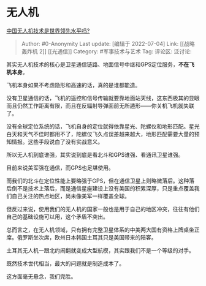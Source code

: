 # 无人机
[中国无人机技术是世界领先水平吗?](https://www.zhihu.com/question/415411976/answer/2557432073)

> Author: #0-Anonymity
> Last update: [编辑于 2022-07-04]
> Link: [[战略轰炸机 2]] [[光通信]]
> Category: #军事技术与艺术
> Tag:
> 评论区:
> 泛讨论:

其实无人机技术的核心是卫星通信链路、地面信号中继和GPS定位服务，**不在飞机本身**。

飞机本身如果不考虑隐形和高速的话，真的是谁都能造。

没有卫星通信的话，飞机的遥控和信号传输就要靠地面站天线，这东西极其的显眼而且仍然工作距离有限，而且在反辐射导弹面前无所遁形——你关机飞机就失联了。

没有全球定位系统的话，飞机自身的定位就得依靠星光、陀螺仪和地形匹配。星光白天和天气不佳时都用不了，陀螺仪飞久点误差越来越大，地形匹配需要大量的预知情报。这些手段说白了没有实战意义。

所以无人机到底谁强，其实说到底是看北斗和GPS谁强、看通讯卫星谁强。

目前来说美军强在通信，而GPS也足堪使用。

而我们的北斗在定位性能上要略强于GPS，但在通信卫星上则略微落后。这种落后倒不是技术上落后，而是通信星座建设上没有美国的积累深厚，只是重点覆盖我们自己关注的热点地区，尚未像美军一样覆盖全球。

但反过来说，使用我们的无人机的国家一般也是用于自己的地区冲突，往往有他们自己的基础设施可以用，这个矛盾不突出。

总而言之，在无人机领域，只有拥有完整卫星体系的中美两大国有资格上牌桌坐正席。俄罗斯坐次席，欧州日本韩国土耳其只是美国带来的陪客。

土耳其无人机一跟北约闹翻就变成大型航模，其实跟我们不是一个等级的对手。

既然技术世代相当，最大的问题就是制造成本了。

这方面毫无悬念，我们完胜。
